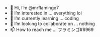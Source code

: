 - 👋 Hi, I’m @mrflamingo7
- 👀 I’m interested in ... everything lol
- 🌱 I’m currently learning ... coding
- 💞️ I’m looking to collaborate on ... nothing
- 📫 How to reach me ... フラミンゴ#6969

<!---
mrflamingo7/mrflamingo7 is a ✨ special ✨ repository because its `README.md` (this file) appears on your GitHub profile.
You can click the Preview link to take a look at your changes.
--->
